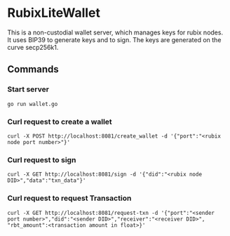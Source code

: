# RubixLiteWallet
This is a non-custodial wallet server, which manages keys for rubix nodes. It uses BIP39 to generate keys and to sign. The keys are generated on the curve secp256k1. 

## Commands
### Start server 
```
go run wallet.go

```
### Curl request to create a wallet
```
curl -X POST http://localhost:8081/create_wallet -d '{"port":"<rubix node port number>"}'
```

### Curl request to sign
```
curl -X GET http://localhost:8081/sign -d '{"did":"<rubix node DID>","data":"txn_data"}'
```
### Curl request to request Transaction
```
curl -X GET http://localhost:8081/request-txn -d '{"port":"<sender port number>","did":"<sender DID>","receiver":"<receiver DID>", "rbt_amount":<transaction amount in float>}'
```
